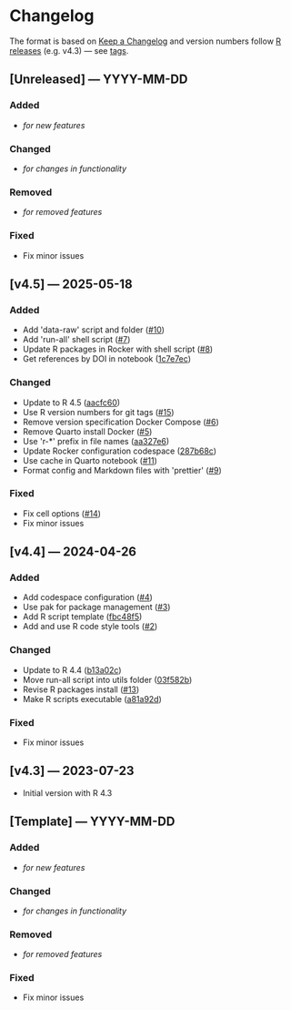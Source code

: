 # Changelog

The format is based on [Keep a Changelog](https://keepachangelog.com/en/1.1.0/)
and version numbers follow
[R releases](https://cran.r-project.org/bin/windows/base/old/) (e.g. v4.3)
— see [tags](https://github.com/hdigital/starter-r/tags).

## [Unreleased] — YYYY-MM-DD

### Added

- _for new features_

### Changed

- _for changes in functionality_

### Removed

- _for removed features_

### Fixed

- Fix minor issues

## [v4.5] — 2025-05-18

### Added

- Add 'data-raw' script and folder ([#10](https://github.com/hdigital/starter-r/pull/10))
- Add 'run-all' shell script ([#7](https://github.com/hdigital/starter-r/pull/7))
- Update R packages in Rocker with shell script ([#8](https://github.com/hdigital/starter-r/pull/8))
- Get references by DOI in notebook ([1c7e7ec](https://github.com/hdigital/starter-r/commit/1c7e7eca824255e02079af3244e071447bc9224c))

### Changed

- Update to R 4.5 ([aacfc60](https://github.com/hdigital/starter-r/commit/aacfc60))
- Use R version numbers for git tags ([#15](https://github.com/hdigital/starter-r/issues/15))
- Remove version specification Docker Compose ([#6](https://github.com/hdigital/starter-r/issues/6))
- Remove Quarto install Docker ([#5](https://github.com/hdigital/starter-r/issues/5))
- Use 'r-\*' prefix in file names ([aa327e6](https://github.com/hdigital/starter-r/commit/aa327e659f1edf8828474cdda507b68a1a94762e))
- Update Rocker configuration codespace ([287b68c](https://github.com/hdigital/starter-r/commit/287b68c240f3008d1fd839ddcc626a3a0a12e096))
- Use cache in Quarto notebook ([#11](https://github.com/hdigital/starter-r/pull/11))
- Format config and Markdown files with 'prettier' ([#9](https://github.com/hdigital/starter-r/pull/9))

### Fixed

- Fix cell options ([#14](https://github.com/hdigital/starter-r/pull/14))
- Fix minor issues

## [v4.4] — 2024-04-26

### Added

- Add codespace configuration ([#4](https://github.com/hdigital/starter-r/pull/4))
- Use pak for package management ([#3](https://github.com/hdigital/starter-r/pull/3))
- Add R script template ([fbc48f5](https://github.com/hdigital/starter-r/commit/fbc48f53b89a359541ada5098f523b9cdbb6e276))
- Add and use R code style tools ([#2](https://github.com/hdigital/starter-r/pull/2))

### Changed

- Update to R 4.4 ([b13a02c](https://github.com/hdigital/starter-r/commit/b13a02c474c4f2776ba6ab0cb565c6ff7375e080))
- Move run-all script into utils folder ([03f582b](https://github.com/hdigital/starter-r/commit/03f582b52fe4cec9801df468c27408bd8308e3ad))
- Revise R packages install ([#13](https://github.com/hdigital/starter-r/pull/13))
- Make R scripts executable ([a81a92d](https://github.com/hdigital/starter-r/commit/a81a92dd45d00e35bfa77c0aeb6e85acad0bb82a))

### Fixed

- Fix minor issues

## [v4.3] — 2023-07-23

- Initial version with R 4.3

## [Template] — YYYY-MM-DD

### Added

- _for new features_

### Changed

- _for changes in functionality_

### Removed

- _for removed features_

### Fixed

- Fix minor issues

